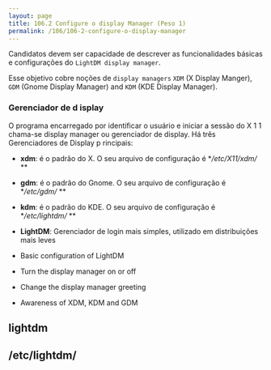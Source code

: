```yaml
---
layout: page
title: 106.2 Configure o display Manager (Peso 1)
permalink: /106/106-2-configure-o-display-manager
---
```



Candidatos devem ser capacidade de descrever as funcionalidades básicas e configurações do `LightDM display manager`. 

Esse objetivo cobre noções de `display managers` `XDM` (X Display Manger), `GDM` (Gnome Display Manager) and `KDM` (KDE Display Manager).


### Gerenciador de d isplay
O programa encarregado por identificar o usuário e iniciar a sessão do X 1 1 cha­ma-se display manager ou gerenciador de display. Há três Gerenciadores de Dis­play p rincipais:

* **xdm**: é o padrão do X. O seu arquivo de configuração é **/etc/X11/xdm/* **
* **gdm**: é o padrão do Gnome. O seu arquivo de configuração é **/etc/gdm/* **
* **kdm**: é o padrão do KDE. O seu arquivo de configuração é **/etc/lightdm/* **
* **LightDM**: Gerenciador de login mais simples, utilizado em distribuições mais leves

* Basic configuration of LightDM
* Turn the display manager on or off
* Change the display manager greeting
* Awareness of XDM, KDM and GDM

## lightdm



## /etc/lightdm/
